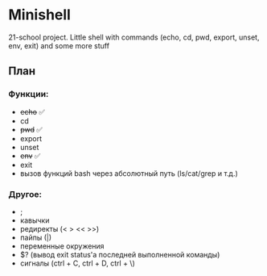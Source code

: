 # Minishell
21-school project. Little shell with commands (echo, cd, pwd, export, unset, env, exit) and some more stuff

## План

### Функции:

- ~~echo~~ :white_check_mark:
- cd
- ~~pwd~~ :white_check_mark:
- export
- unset
- ~~env~~ :white_check_mark:
- exit
- вызов функций bash через абсолютный путь (ls/cat/grep и т.д.)

### Другое:

- ;
- кавычки
- редиректы (< > << >>)
- пайпы (|)
- переменные окружения
- $? (вывод exit status'a последней выполненной команды)
- сигналы (ctrl + C, ctrl + D, ctrl + \\)
